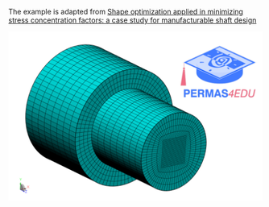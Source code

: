 The example is adapted from [Shape optimization applied in minimizing stress concentration factors: a case study for manufacturable shaft design](https://doi.org/10.1007/s40430-024-05355-2)

![Shaft](shaft.png)
